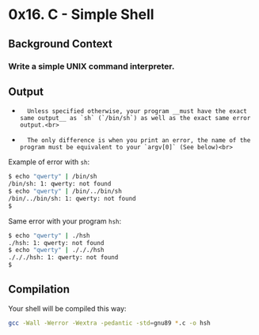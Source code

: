 # 0x16. C - Simple Shell
## Background Context
### Write a simple UNIX command interpreter.

## Output
*       Unless specified otherwise, your program __must have the exact same output__ as `sh` (`/bin/sh`) as well as the exact same error output.<br>
*       The only difference is when you print an error, the name of the program must be equivalent to your `argv[0]` (See below)<br>
Example of error with `sh`:<br>
```bash
$ echo "qwerty" | /bin/sh
/bin/sh: 1: qwerty: not found
$ echo "qwerty" | /bin/../bin/sh
/bin/../bin/sh: 1: qwerty: not found
$
```
Same error with your program `hsh`:<br>
```bash
$ echo "qwerty" | ./hsh
./hsh: 1: qwerty: not found
$ echo "qwerty" | ./././hsh
./././hsh: 1: qwerty: not found
$
```

## Compilation
Your shell will be compiled this way:<br>
```bash
gcc -Wall -Werror -Wextra -pedantic -std=gnu89 *.c -o hsh
